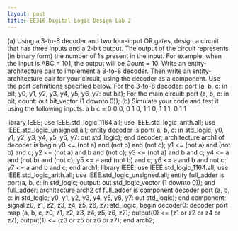 ```yaml
---
layout: post
title: EE316 Digital Logic Design Lab 2
---
```


(a) Using a 3-to-8 decoder and two four-input OR gates, design a circuit that has
three inputs and a 2-bit output. The output of the circuit represents (in binary
form) the number of 1’s present in the input. For example, when the input is
ABC = 101, the output will be Count = 10. Write an entity-architecture pair to
implement a 3-to-8 decoder. Then write an entity-architecture pair for your circuit,
using the decoder as a component. Use the port definitions specified below.
For the 3-to-8 decoder:
port (a, b, c: in bit;
y0, y1, y2, y3, y4, y5, y6, y7: out bit);
For the main circuit: port (a, b, c: in bit; count: out bit_vector (1 downto 0));
(b) Simulate your code and test it using the following inputs:
a b c = 0 0 0, 0 1 0, 1 1 0, 1 1 1, 0 1 1



<p class="message">
library IEEE;
use IEEE.std_logic_1164.all;
use IEEE.std_logic_arith.all;
use IEEE.std_logic_unsigned.all;
entity decoder is
    port( a, b, c: in std_logic;
    y0, y1, y2, y3, y4, y5, y6, y7: out std_logic);
end decoder;
architecture arch1 of decoder is
begin
    y0 <= (not a) and (not b) and (not c);
    y1 <= (not a) and (not b) and c;
    y2 <= (not a) and b and (not c);
    y3 <= (not a) and b and c;
    y4 <= a and (not b) and (not c);
    y5 <= a and (not b) and c;
    y6 <= a and b and not c;
    y7 <= a and b and c;
end arch1;
library IEEE;
use IEEE.std_logic_1164.all;
use IEEE.std_logic_arith.all;
use IEEE.std_logic_unsigned.all;
entity full_adder is
    port(a, b, c: in std_logic; output: out std_logic_vector (1 downto 0));
end full_adder;
architecture arch2 of full_adder is
    component decoder
    port (a, b, c: in std_logic;
    y0, y1, y2, y3, y4, y5, y6, y7: out std_logic);
end component;
signal z0, z1, z2, z3, z4, z5, z6, z7: std_logic;
begin
    decoder0: decoder
    port map (a, b, c, z0, z1, z2, z3, z4, z5, z6, z7);
    output(0) <= (z1 or z2 or z4 or z7);
    output(1) <= (z3 or z5 or z6 or z7);
end arch2;
</p>